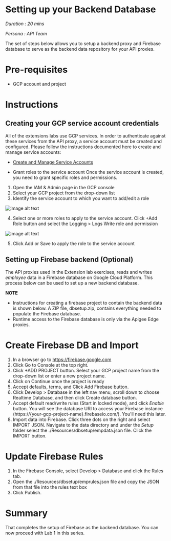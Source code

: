 # Setting up your Backend Database

*Duration : 20 mins*

*Persona : API Team*

The set of steps below allows you to setup a backend proxy and Firebase database to serve as the backend data repository for your API proxies.

# Pre-requisites

* GCP account and project

# Instructions

## Creating your GCP service account credentials

All of the extensions labs use GCP services. In order to authenticate against these services from the API proxy, a service account must be created and configured.
Please follow the instructions documented here to create and manage service accounts:

* [Create and Manage Service Accounts](https://cloud.google.com/iam/docs/creating-managing-service-account-keys)

* Grant roles to the service account
Once the service account is created, you need to grant specific roles and permissions.

1. Open the IAM & Admin page in the GCP console
2. Select your GCP project from the drop-down list
3. Identify the service account to which you want to add/edit a role

![image alt text](./media/image_gcp_service_account.png)

4. Select one or more roles to apply to the service account. Click +Add Role button and select the Logging > Logs Write role and permission

![image alt text](./media/image_gcp_service_account_logging_role.png)

5. Click Add or Save to apply the role to the service account


## Setting up Firebase backend (Optional)

The API proxies used in the Extension lab exercises, reads and writes *employee* data in a Firebase database on Google Cloud Platform. This process below can be used to set up a new backend database. 

**NOTE**
* Instructions for creating a firebase project to contain the backend data is shown below. A ZIP file, dbsetup.zip, contains everything needed to populate the Firebase database. 
* Runtime access to the Firebase database is only via the Apigee Edge proxies. 

# Create Firebase DB and Import

1. In a browser go to https://firebase.google.com
2. Click Go to Console at the top right.
3. Click +ADD PROJECT button. Select your GCP project name from the drop-down list or enter a new project name.
4. Click on Continue once the project is ready
5. Accept defaults, terms, and Click Add Firebase button.
6. Click Develop > Database in the left nav menu, scroll down to choose Realtime Database, and then click Create database button.
7. Accept default read/write rules (Start in locked mode), and click *Enable* button.
    You will see the database URI to access your Firebase instance (https://{your-gcp-project-name}.firebaseio.com/). You'll need this later.
8. Import data into Firebase. Click three dots on the right and select IMPORT JSON. Navigate to the data directory and under the *Setup* folder select the ./Resources/dbsetup/empdata.json file. Click the IMPORT button.

# Update Firebase Rules

1. In the Firebase Console, select Develop > Database and click the Rules tab. 
2. Open the ./Resources/dbsetup/emprules.json file and copy the JSON from that file into the rules text box
3. Click Publish.


# Summary

That completes the setup of Firebase as the backend database. You can now proceed with Lab 1 in this series.



